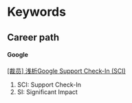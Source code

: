 # Keywords 

## Career path
#### Google
[[裁员] 浅析Google Support Check-In (SCI)](https://www.1point3acres.com/bbs/thread-949647-1-1.html)

1. SCI: Support Check-In
2. SI: Significant Impact
